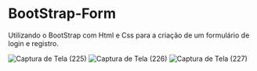 # BootStrap-Form
Utilizando o BootStrap com Html e Css para a criação de um formulário de login e registro.

![Captura de Tela (225)](https://github.com/Matteus1983/BootStrap-Form/assets/108637829/1372ecce-2a23-4ae5-bbe5-abd5f2cd97e6)
![Captura de Tela (226)](https://github.com/Matteus1983/BootStrap-Form/assets/108637829/0b14d596-d16a-4e82-998c-03caf5e6d478)
![Captura de Tela (227)](https://github.com/Matteus1983/BootStrap-Form/assets/108637829/936f1576-60dd-44e7-8ace-43528aec2425)
